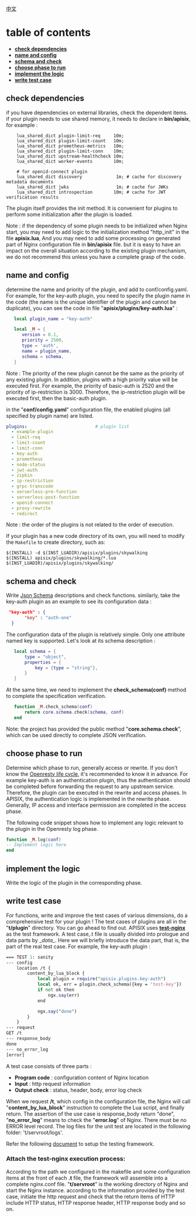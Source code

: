 <!--
#
# Licensed to the Apache Software Foundation (ASF) under one or more
# contributor license agreements.  See the NOTICE file distributed with
# this work for additional information regarding copyright ownership.
# The ASF licenses this file to You under the Apache License, Version 2.0
# (the "License"); you may not use this file except in compliance with
# the License.  You may obtain a copy of the License at
#
#     http://www.apache.org/licenses/LICENSE-2.0
#
# Unless required by applicable law or agreed to in writing, software
# distributed under the License is distributed on an "AS IS" BASIS,
# WITHOUT WARRANTIES OR CONDITIONS OF ANY KIND, either express or implied.
# See the License for the specific language governing permissions and
# limitations under the License.
#
-->
[中文](zh-cn/plugin-develop.md)

# table of contents

- [**check dependencies**](#check-dependencies)
- [**name and config**](#name-and-config)
- [**schema and check**](#schema-and-check)
- [**choose phase to run**](#choose-phase-to-run)
- [**implement the logic**](#implement-the-logic)
- [**write test case**](#write-test-case)

## check dependencies

if you have dependencies on external libraries, check the dependent items. if your plugin needs to use shared memory, it
 needs to declare in __bin/apisix__, for example :

```nginx
    lua_shared_dict plugin-limit-req     10m;
    lua_shared_dict plugin-limit-count   10m;
    lua_shared_dict prometheus-metrics   10m;
    lua_shared_dict plugin-limit-conn    10m;
    lua_shared_dict upstream-healthcheck 10m;
    lua_shared_dict worker-events        10m;

    # for openid-connect plugin
    lua_shared_dict discovery             1m; # cache for discovery metadata documents
    lua_shared_dict jwks                  1m; # cache for JWKs
    lua_shared_dict introspection        10m; # cache for JWT verification results
```

The plugin itself provides the init method. It is convenient for plugins to perform some initialization after
 the plugin is loaded.

Note : if the dependency of some plugin needs to be initialized when Nginx start, you may need to add logic to the initialization
       method "http_init" in the file __apisix.lua__, And you may need to add some processing on generated part of Nginx
       configuration file in __bin/apisix__ file. but it is easy to have an impact on the overall situation according to the
       existing plugin mechanism, we do not recommend this unless you have a complete grasp of the code.

## name and config

determine the name and priority of the plugin, and add to conf/config.yaml. For example, for the key-auth plugin,
 you need to specify the plugin name in the code (the name is the unique identifier of the plugin and cannot be
 duplicate), you can see the code in file "__apisix/plugins/key-auth.lua__" :

```lua
   local plugin_name = "key-auth"

   local _M = {
      version = 0.1,
      priority = 2500,
      type = 'auth',
      name = plugin_name,
      schema = schema,
   }
```

Note : The priority of the new plugin cannot be the same as the priority of any existing plugin. In addition, plugins with a high priority value will be executed first. For example, the priority of basic-auth is 2520 and the priority of ip-restriction is 3000. Therefore, the ip-restriction plugin will be executed first, then the basic-auth plugin.

in the "__conf/config.yaml__" configuration file, the enabled plugins (all specified by plugin name) are listed.

```yaml
plugins:                          # plugin list
  - example-plugin
  - limit-req
  - limit-count
  - limit-conn
  - key-auth
  - prometheus
  - node-status
  - jwt-auth
  - zipkin
  - ip-restriction
  - grpc-transcode
  - serverless-pre-function
  - serverless-post-function
  - openid-connect
  - proxy-rewrite
  - redirect
```

Note : the order of the plugins is not related to the order of execution.

If your plugin has a new code directory of its own, you will need to modify the `Makefile` to create directory, such as:
```
$(INSTALL) -d $(INST_LUADIR)/apisix/plugins/skywalking
$(INSTALL) apisix/plugins/skywalking/*.lua $(INST_LUADIR)/apisix/plugins/skywalking/
```

## schema and check

Write [Json Schema](https://json-schema.org) descriptions and check functions. similarly, take the key-auth plugin as an example to see its
 configuration data :

```json
 "key-auth" : {
       "key" : "auth-one"
  }
```

The configuration data of the plugin is relatively simple. Only one attribute named key is supported. Let's look
at its schema description :

```lua
   local schema = {
       type = "object",
       properties = {
           key = {type = "string"},
       }
   }
```

At the same time, we need to implement the __check_schema(conf)__ method to complete the specification verification.

```lua
   function _M.check_schema(conf)
       return core.schema.check(schema, conf)
   end
```

Note: the project has provided the public method "__core.schema.check__", which can be used directly to complete JSON
verification.

## choose phase to run

Determine which phase to run, generally access or rewrite. If you don't know the [Openresty life cycle](https://openresty-reference.readthedocs.io/en/latest/Directives/), it's
recommended to know it in advance. For example key-auth is an authentication plugin, thus the authentication should be completed
before forwarding the request to any upstream service. Therefore, the plugin can be executed in the rewrite and access phases.
In APISIX, the authentication logic is implemented in the rewrite phase. Generally, IP access and interface
permission are completed in the access phase.

The following code snippet shows how to implement any logic relevant to the plugin in the Openresty log phase.

```lua
function _M.log(conf)
-- Implement logic here
end
```

## implement the logic

Write the logic of the plugin in the corresponding phase.

## write test case

For functions, write and improve the test cases of various dimensions, do a comprehensive test for your plugin ! The
test cases of plugins are all in the "__t/plugin__" directory. You can go ahead to find out. APISIX uses
[****test-nginx****](https://github.com/openresty/test-nginx) as the test framework. A test case,.t file is usually
divided into prologue and data parts by \__data\__. Here we will briefly introduce the data part, that is, the part
of the real test case. For example, the key-auth plugin :

```perl
=== TEST 1: sanity
--- config
    location /t {
        content_by_lua_block {
            local plugin = require("apisix.plugins.key-auth")
            local ok, err = plugin.check_schema({key = 'test-key'})
            if not ok then
                ngx.say(err)
            end

            ngx.say("done")
        }
    }
--- request
GET /t
--- response_body
done
--- no_error_log
[error]
```

A test case consists of three parts :

- __Program code__ : configuration content of Nginx location
- __Input__ : http request information
- __Output check__ : status, header, body, error log check

When we request __/t__, which config in the configuration file, the Nginx will call "__content_by_lua_block__" instruction to
 complete the Lua script, and finally return. The assertion of the use case is response_body return "done",
"__no_error_log__" means to check the "__error.log__" of Nginx. There must be no ERROR level record. The log files for the unit test
are located in the following folder: 't/servroot/logs'.

Refer the following [document](how-to-build.md#test) to setup the testing framework.

### Attach the test-nginx execution process:

According to the path we configured in the makefile and some configuration items at the front of each __.t__ file, the
framework will assemble into a complete nginx.conf file. "__t/servroot__" is the working directory of Nginx and start the
Nginx instance. according to the information provided by the test case, initiate the http request and check that the
return items of HTTP include HTTP status, HTTP response header, HTTP response body and so on.
